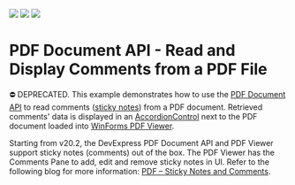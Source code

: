 <!-- default badges list -->
![](https://img.shields.io/endpoint?url=https://codecentral.devexpress.com/api/v1/VersionRange/165073130/20.2.3%2B)
[![](https://img.shields.io/badge/Open_in_DevExpress_Support_Center-FF7200?style=flat-square&logo=DevExpress&logoColor=white)](https://supportcenter.devexpress.com/ticket/details/T830480)
[![](https://img.shields.io/badge/📖_How_to_use_DevExpress_Examples-e9f6fc?style=flat-square)](https://docs.devexpress.com/GeneralInformation/403183)
<!-- default badges end -->
# PDF Document API - Read and Display Comments from a PDF File

⛔ DEPRECATED. This example demonstrates how to use the [PDF Document API](https://docs.devexpress.com/OfficeFileAPI/16491/pdf-document-api) to read comments ([sticky notes](https://documentation.devexpress.com/OfficeFileAPI/DevExpress.Pdf.PdfTextAnnotation.class)) from a PDF document. Retrieved comments' data is displayed in an [AccordionControl](https://docs.devexpress.com/WindowsForms/114553/controls-and-libraries/navigation-controls/accordion-control) next to the PDF document loaded into [WinForms PDF Viewer](https://docs.devexpress.com/WindowsForms/15216/controls-and-libraries/pdf-viewer). 

Starting from v20.2, the DevExpress PDF Document API and PDF Viewer support sticky notes (comments) out of the box. The PDF Viewer has the Comments Pane to add, edit and remove sticky notes in UI. Refer to the following blog for more information: [PDF – Sticky Notes and Comments](https://community.devexpress.com/blogs/office/archive/2020/11/17/pdf-sticky-notes-and-comments.aspx).
